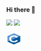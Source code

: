 ### Hi there 👋

<div>
  <a href="https://beacons.ai/EduardoMosca"></a>
  <img height="180em" src="https://github-readme-stats.vercel.app/api?username=EduardoMosca&show_icons=true&theme=dracula&include_all_commits=true&count_private=true"/>
  <img height="180em" src="https://github-readme-stats.vercel.app/api/top-langs/?username=EduardoMosca&layout=compact&langs_count-16&theme=dracula"/>
</div>

<div style="display: inline-block;"><br>
  <img align="center" alt="c-language" height="30" width="40"
    src="https://raw.githubusercontent.com/devicons/devicon/master/icons/c/c-original.svg" />
  <img src="" alt="">
</div>
